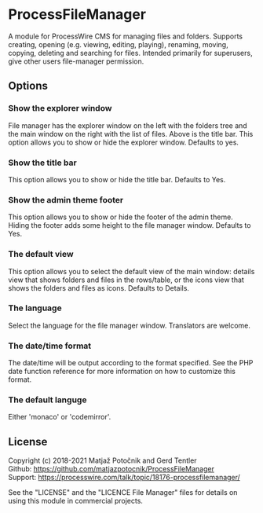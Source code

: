 # ProcessFileManager

A module for ProcessWire CMS for managing files and folders. Supports creating, opening (e.g. viewing, editing, playing),
renaming, moving, copying, deleting and searching for files. Intended primarily for superusers, 
give other users file-manager permission.

## Options

### Show the explorer window
File manager has the explorer window on the left with the folders tree and the main window on the right with the list of files. Above is the title bar. This option allows you to show or hide the explorer window. Defaults to yes.

### Show the title bar
This option allows you to show or hide the title bar. Defaults to Yes.

### Show the admin theme footer
This option allows you to show or hide the footer of the admin theme. Hiding the footer adds some height to the file manager window. Defaults to Yes.

### The default view
This option allows you to select the default view of the main window: details view that shows folders and files in the rows/table, or the icons view that shows the folders and files as icons. Defaults to Details.

### The language
Select the language for the file manager window. Translators are welcome.

### The date/time format
The date/time will be output according to the format specified. See the PHP date function reference for more information on how to customize this format.

### The default languge
Either 'monaco' or 'codemirror'.

## License
Copyright (c) 2018-2021 Matja&#382; Poto&#269;nik and Gerd Tentler  
Github: https://github.com/matjazpotocnik/ProcessFileManager  
Support: https://processwire.com/talk/topic/18176-processfilemanager/  

See the "LICENSE" and the "LICENCE File Manager" files for details on using this module in commercial projects.